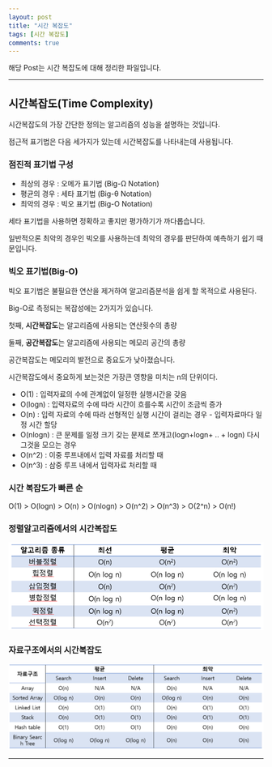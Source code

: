 ```yaml
---
layout: post
title: "시간 복잡도"
tags: [시간 복잡도]
comments: true
---
```

 
해당 Post는 시간 복잡도에 대해 정리한 파일입니다.

---

## 시간복잡도(Time Complexity)

시간복잡도의 가장 간단한 정의는 알고리즘의 성능을 설명하는 것입니다.

점근적 표기법은 다음 세가지가 있는데 시간복잡도를 나타내는데 사용됩니다.

### 점진적 표기법 구성

<ul>
<li>
최상의 경우 : 오메가 표기법 (Big-Ω Notation)
</li>
<li>
평균의 경우 : 세타 표기법 (Big-θ Notation)
</li>
<li>
최악의 경우 : 빅오 표기법 (Big-O Notation)</li>
</ul>

세타 표기법을 사용하면 정확하고 좋지만 평가하기가 까다롭습니다.

일반적으론 최악의 경우인 빅오를 사용하는데 최악의 경우를 판단하여 예측하기 쉽기 때문입니다.

### 빅오 표기법(Big-O)

빅오 표기법은 불필요한 연산을 제거하여 알고리즘분석을 쉽게 할 목적으로 사용된다.

Big-O로 측정되는 복잡성에는 2가지가 있습니다.

첫째, <strong>시간복잡도</strong>는 알고리즘에 사용되는 연산횟수의 총량

둘째, <strong>공간복잡도</strong>는 알고리즘에 사용되는 메모리 공간의 총량

공간복잡도는 메모리의 발전으로 중요도가 낮아졌습니다.

시간복잡도에서 중요하게 보는것은 가장큰 영향을 미치는 n의 단위이다.

- O(1) : 입력자료의 수에 관계없이 일정한 실행시간을 갖음
- O(logn) : 입력자료의 수에 따라 시간이 흐를수록 시간이 조금씩 증가 
- O(n) : 입력 자료의 수에 따라 선형적인 실행 시간이 걸리는 경우  - 입력자료마다 일정 시간 할당
- O(nlogn) : 큰 문제를 일정 크기 갖는 문제로 쪼개고(logn+logn+ .. + logn) 다시 그것을 모으는 경우
- O(n^2) : 이중 루프내에서 입력 자료를 처리할 때
- O(n^3) : 삼중 루프 내에서 입력자료 처리할 때

### 시간 복잡도가 빠른 순

O(1) > O(logn) > O(n) > O(nlogn) > O(n^2) > O(n^3) > O(2^n) > O(n!)


### 정렬알고리즘에서의 시간복잡도

<img src="https://raw.githubusercontent.com/junghyun100/junghyun100.github.io/master/images/%EC%8B%9C%EA%B0%84%EB%B3%B5%EC%9E%A1%EB%8F%84/%EC%8B%9C%EA%B0%84%EB%B3%B5%EC%9E%A1%EB%8F%84.PNG" alt="My Image">

### 자료구조에서의 시간복잡도

<img src="https://raw.githubusercontent.com/junghyun100/junghyun100.github.io/master/images/%EC%8B%9C%EA%B0%84%EB%B3%B5%EC%9E%A1%EB%8F%84/%EC%8B%9C%EA%B0%84%EB%B3%B5%EC%9E%A1%EB%8F%842.PNG" alt="My Image">


---
